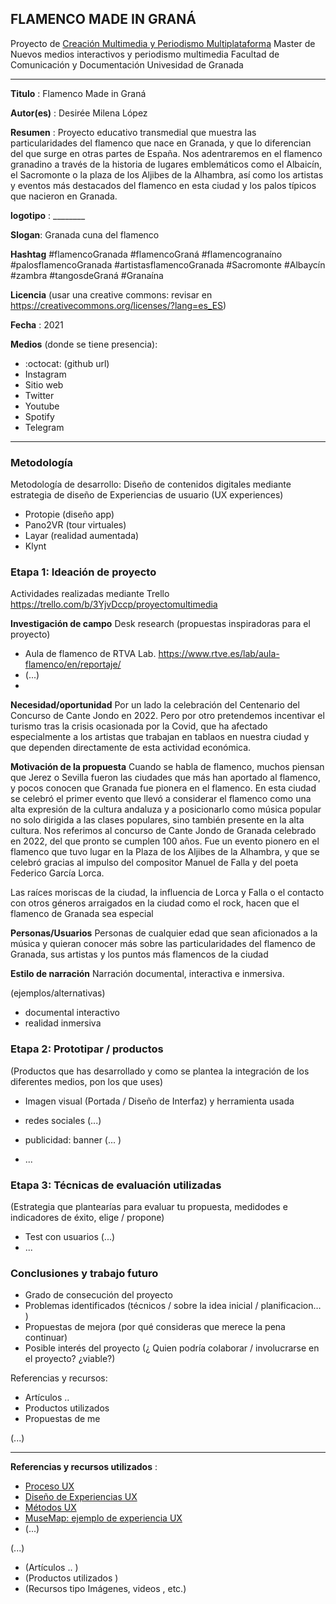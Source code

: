 ## FLAMENCO MADE IN GRANÁ  


Proyecto de [Creación Multimedia y Periodismo Multiplataforma](https://github.com/mgea/PeriodismoMultimedia)
Master de Nuevos medios interactivos y periodismo multimedia
Facultad de Comunicación y Documentación
Univesidad de Granada  

----

**Titulo** : Flamenco Made in Graná

**Autor(es)** : Desirée Milena López

**Resumen** : Proyecto educativo transmedial que muestra las particularidades del flamenco que nace en Granada, y que lo diferencian del que surge en otras partes de España. Nos adentraremos en el flamenco granadino a través de la historia de lugares emblemáticos como el Albaicín, el Sacromonte o la plaza de los Aljibes de la Alhambra, así como los artistas y eventos más destacados del flamenco en esta ciudad y los palos típicos que nacieron en Granada.


**logotipo** :  ________

**Slogan**: Granada cuna del flamenco

**Hashtag**  #flamencoGranada #flamencoGraná #flamencogranaíno #palosflamencoGranada #artistasflamencoGranada #Sacromonte #Albaycín #zambra #tangosdeGraná #Granaína

**Licencia**    (usar una creative commons: revisar en https://creativecommons.org/licenses/?lang=es_ES) 

**Fecha** : 2021

**Medios** (donde se tiene presencia):


*  :octocat: (github url)  
* Instagram
* Sitio web
* Twitter
* Youtube
* Spotify
* Telegram



--- 

### Metodología

Metodología de desarrollo: Diseño de contenidos digitales mediante estrategia de diseño de Experiencias de usuario (UX experiences) 
* Protopie (diseño app)
* Pano2VR (tour virtuales)
* Layar (realidad aumentada)
* Klynt

### Etapa 1: Ideación de proyecto 

Actividades realizadas mediante Trello https://trello.com/b/3YjvDccp/proyectomultimedia

**Investigación de campo**   Desk research (propuestas inspiradoras para el proyecto) 

* Aula de flamenco de RTVA Lab. https://www.rtve.es/lab/aula-flamenco/en/reportaje/
* (...)
* 


**Necesidad/oportunidad** Por un lado la celebración del Centenario del Concurso de Cante Jondo en 2022.  Pero por otro pretendemos incentivar el turismo tras la crisis ocasionada por la Covid, que ha afectado especialmente a los artistas que trabajan en tablaos en nuestra ciudad y que dependen directamente de esta actividad económica. 

**Motivación de la propuesta** Cuando se habla de flamenco, muchos piensan que Jerez o Sevilla fueron las ciudades que más han aportado al flamenco, y pocos conocen que Granada fue pionera en el flamenco. En esta ciudad se celebró el primer evento que llevó a considerar el flamenco como una alta expresión de la cultura andaluza y a posicionarlo como música popular no solo dirigida a las clases populares, sino también presente en la alta cultura. Nos referimos al concurso de Cante Jondo de Granada celebrado en 2022, del que pronto se cumplen 100 años.  Fue un evento pionero en el flamenco que tuvo lugar en la Plaza de los Aljibes de la Alhambra, y que se celebró gracias al impulso del compositor Manuel de Falla y del poeta Federico García Lorca.

Las raíces moriscas de la ciudad, la influencia de Lorca y Falla o el contacto con otros géneros arraigados en la ciudad como el rock, hacen que el flamenco de Granada sea especial

**Personas/Usuarios**  Personas de cualquier edad que sean aficionados a la música y quieran conocer más sobre las particularidades del flamenco de Granada, sus artistas y los puntos más flamencos de la ciudad

**Estilo de narración**  Narración documental, interactiva e inmersiva.

(ejemplos/alternativas) 
* documental interactivo 
* realidad inmersiva




### Etapa 2: Prototipar / productos 

(Productos que has desarrollado y como se plantea la integración de los diferentes medios, pon los que uses) 

* Imagen visual (Portada / Diseño de Interfaz) y herramienta usada 

* redes sociales (...) 

* publicidad: banner (... ) 

* ...

### Etapa 3: Técnicas de evaluación utilizadas

(Estrategia que plantearías para evaluar tu propuesta, medidodes e indicadores de éxito, elige / propone) 

* Test con usuarios (...) 
* ... 





### Conclusiones y trabajo futuro


* Grado de consecución del proyecto 
* Problemas identificados  (técnicos / sobre la idea inicial / planificacion… ) 
* Propuestas de mejora (por qué consideras que merece la pena continuar)
* Posible interés del proyecto (¿ Quien podría  colaborar / involucrarse en el proyecto? ¿viable?)


Referencias y recursos: 

* Artículos ..  
* Productos utilizados  
* Propuestas de me

(...)






----

**Referencias y recursos utilizados** :

* [Proceso UX](https://uxmastery.com/resources/process/)
* [Diseño de Experiencias UX](http://www.nosolousabilidad.com/articulos/uxd.htm) 
* [Métodos UX](https://mgea.github.io/UX-DIU-Checklist/index.html) 
* [MuseMap: ejemplo de experiencia UX](https://blog.prototypr.io/musemap-street-art-app-ux-case-study-9bec6a99823b) 
* (...) 

(...)
* (Artículos ..  )
* (Productos utilizados ) 
* (Recursos tipo Imágenes, videos , etc.) 












